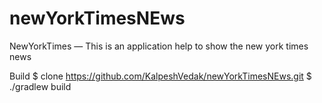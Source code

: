 # newYorkTimesNEws
NewYorkTimes — 
This is an application help to show the new york times news

Build
$ clone https://github.com/KalpeshVedak/newYorkTimesNEws.git
$ ./gradlew build

